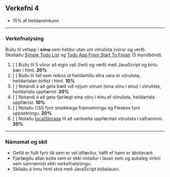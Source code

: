 ## Verkefni 4 
- 15% af heildareinkunn
  
---

### Verkefnalýsing

Búðu til vefapp í **síma** sem heldur utan um vörulista (vörur og verð). Skoðaðu [Simple Todo List](https://courses.webdevsimplified.com/view/courses/javascript-simplified-beginner/521736-Basic-DOM/1510717-43-Simple-Todo-List) og [Todo App From Start To Finish](https://codingthesmartway.com/building-a-vanilla-javascript-todo-app-from-start-to-finish-ep-1-introduction-project-setup/) (5 myndbönd).

1. [ ] Búðu til 5 vörur að eigin vali (heiti og verð) með JavaScript og birtu þær í html. **20%**
1. [ ] Búðu til fall sem reikna út heildartölu allra vara úr vörulista, heildartalan birtist í html. **10%**
1. [ ] Notandi á að geta bætt við nýjum vörum (eina vöru í einu) í vörulista, heildartala uppfærist. **20%**
1. [ ] Notandi á að geta fjarlægt eina vöru í einu af vörulista, heildartala uppfærist. **10%**
1. [ ] Notaðu CSS fyrir smekklega framsetningu og Flexbox fyrir uppsetningu. **20%**
1. [ ] Notaðu [localStorage](https://github.com/GunnarThorunnarson/FORR3JS05DU/wiki/Web-Storage) til að varðveita uppfærðan vörulista í vaframinni. **20%**

---

### Námsmat og skil	
* Gefið er fullt fyrir lið sem er vel útfærður, hálft ef hann er ábótavant. 
* Fjarlægðu allan kóða sem er ekki notaður í lausn sem og aukaleg virkni sem samræmist ekki verkefnalýsingu.
* Skilaðu á Innu html skrá með JavaScript kóðalausn.

